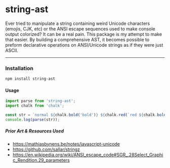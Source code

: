 # string-ast

Ever tried to manipulate a string containing weird Unicode characters (emojis, CJK, etc)
or the ANSI escape sequences used to make console output colorized? It can be a real pain.
This package is my attempt to make that easier. By building a comprehensive AST, it becomes
possible to preform declarative operations on ANSI/Unicode strings as if they were just ASCII.

-------------------------

### Installation
```bash
npm install string-ast
```

#### Usage
```javascript
import parse from 'string-ast';
import chalk from 'chalk';

const str = `normal ${chalk.bold('bold')} ${chalk.red(`red ${chalk.bold('both')}`)}`;
console.log(parse(str));
```



##### Prior Art & Resources Used
 * https://mathiasbynens.be/notes/javascript-unicode
 * https://github.com/sallar/stringz
 * https://en.wikipedia.org/wiki/ANSI_escape_code#SGR_.28Select_Graphic_Rendition.29_parameters